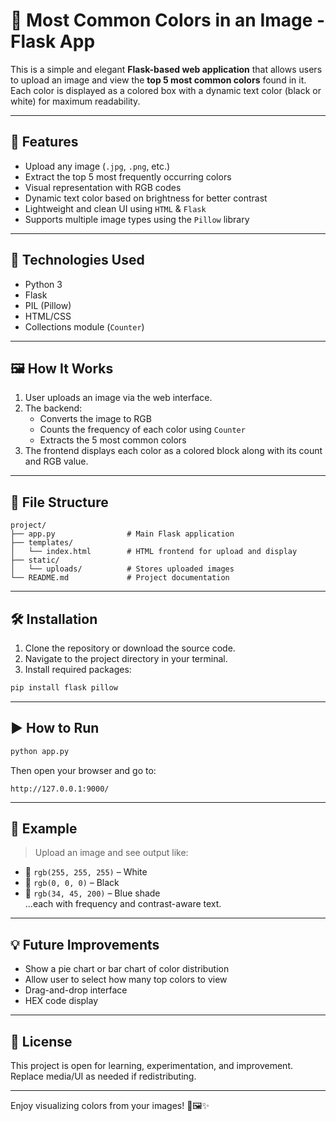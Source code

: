 # 🎨 Most Common Colors in an Image - Flask App

This is a simple and elegant **Flask-based web application** that allows users to upload an image and view the **top 5 most common colors** found in it. Each color is displayed as a colored box with a dynamic text color (black or white) for maximum readability.

---

## 🧩 Features

- Upload any image (`.jpg`, `.png`, etc.)
- Extract the top 5 most frequently occurring colors
- Visual representation with RGB codes
- Dynamic text color based on brightness for better contrast
- Lightweight and clean UI using `HTML` & `Flask`
- Supports multiple image types using the `Pillow` library

---

## 🚀 Technologies Used

- Python 3
- Flask
- PIL (Pillow)
- HTML/CSS
- Collections module (`Counter`)

---

## 🖼️ How It Works

1. User uploads an image via the web interface.
2. The backend:
   - Converts the image to RGB
   - Counts the frequency of each color using `Counter`
   - Extracts the 5 most common colors
3. The frontend displays each color as a colored block along with its count and RGB value.

---

## 📁 File Structure

```
project/
├── app.py                # Main Flask application
├── templates/
│   └── index.html        # HTML frontend for upload and display
├── static/
│   └── uploads/          # Stores uploaded images
└── README.md             # Project documentation
```

---

## 🛠️ Installation

1. Clone the repository or download the source code.
2. Navigate to the project directory in your terminal.
3. Install required packages:

```bash
pip install flask pillow
```

---

## ▶️ How to Run

```bash
python app.py
```

Then open your browser and go to:

```
http://127.0.0.1:9000/
```

---

## 📸 Example

> Upload an image and see output like:

- 🎨 `rgb(255, 255, 255)` – White
- 🎨 `rgb(0, 0, 0)` – Black
- 🎨 `rgb(34, 45, 200)` – Blue shade  
...each with frequency and contrast-aware text.

---

## 💡 Future Improvements

- Show a pie chart or bar chart of color distribution
- Allow user to select how many top colors to view
- Drag-and-drop interface
- HEX code display

---

## 📜 License

This project is open for learning, experimentation, and improvement. Replace media/UI as needed if redistributing.

---

Enjoy visualizing colors from your images! 🎨🖼️✨

